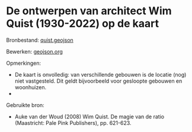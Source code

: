 # De ontwerpen van architect Wim Quist (1930-2022) op de kaart

Bronbestand: [quist.geojson](https://github.com/sammeltassen/quist-kaart/blob/main/quist.geojson)

Bewerken: [geojson.org](http://geojson.io/#data=data:text/x-url,https://raw.githubusercontent.com/sammeltassen/quist-kaart/main/quist.geojson)

Opmerkingen:
- De kaart is onvolledig: van verschillende gebouwen is de locatie (nog) niet vastgesteld. Dit geldt bijvoorbeeld voor gesloopte gebouwen en woonhuizen.
- 

Gebruikte bron:

- Auke van der Woud (2008) Wim Quist. De magie van de ratio (Maastricht: Pale Pink Publishers), pp. 621-623.
